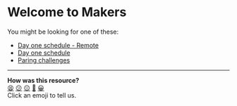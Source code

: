 # Welcome to Makers

You might be looking for one of these:
- [Day one schedule - Remote](https://github.com/makersacademy/course/blob/main/sequence/remote/day_one.md)
- [Day one schedule](https://github.com/makersacademy/course/blob/main/sequence/onsite/day_one.md)
- [Paring challenges](https://github.com/makersacademy/skills-workshops/tree/main/test_driven_development/pairing_challenges)

<!-- BEGIN GENERATED SECTION DO NOT EDIT -->

---

**How was this resource?**  
[😫](https://airtable.com/shrUJ3t7KLMqVRFKR?prefill_Repository=course&prefill_File=day_one/README.md&prefill_Sentiment=😫) [😕](https://airtable.com/shrUJ3t7KLMqVRFKR?prefill_Repository=course&prefill_File=day_one/README.md&prefill_Sentiment=😕) [😐](https://airtable.com/shrUJ3t7KLMqVRFKR?prefill_Repository=course&prefill_File=day_one/README.md&prefill_Sentiment=😐) [🙂](https://airtable.com/shrUJ3t7KLMqVRFKR?prefill_Repository=course&prefill_File=day_one/README.md&prefill_Sentiment=🙂) [😀](https://airtable.com/shrUJ3t7KLMqVRFKR?prefill_Repository=course&prefill_File=day_one/README.md&prefill_Sentiment=😀)  
Click an emoji to tell us.

<!-- END GENERATED SECTION DO NOT EDIT -->
